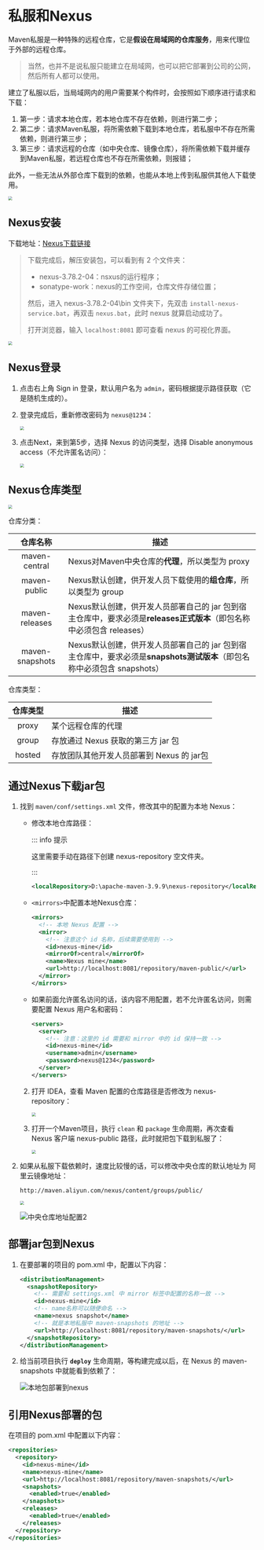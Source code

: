 # 私服和Nexus

Maven私服是一种特殊的远程仓库，它是**假设在局域网的仓库服务**，用来代理位于外部的远程仓库。

>当然，也并不是说私服只能建立在局域网，也可以把它部署到公司的公网，然后所有人都可以使用。

建立了私服以后，当局域网内的用户需要某个构件时，会按照如下顺序进行请求和下载：

1. 第一步：请求本地仓库，若本地仓库不存在依赖，则进行第二步；
2. 第二步：请求Maven私服，将所需依赖下载到本地仓库，若私服中不存在所需依赖，则进行第三步；
3. 第三步：请求远程的仓库（如中央仓库、镜像仓库），将所需依赖下载并缓存到Maven私服，若远程仓库也不存在所需依赖，则报错；

此外，一些无法从外部仓库下载到的依赖，也能从本地上传到私服供其他人下载使用。

<img src=".\assets\私服.png" style="zoom:50%;display:flex;margin:auto;" />



## Nexus安装

下载地址：[Nexus下载链接](https://help.sonatype.com/en/download.html)

>下载完成后，解压安装包，可以看到有 2 个文件夹：
>
>- nexus-3.78.2-04：nsxus的运行程序；
>- sonatype-work：nexus的工作空间，仓库文件存储位置；
>
>然后，进入 nexus-3.78.2-04\bin 文件夹下，先双击 `install-nexus-service.bat`，再双击 `nexus.bat`，此时 nexus 就算启动成功了。
>
>打开浏览器，输入 `localhost:8081` 即可查看 nexus 的可视化界面。

<img src="./assets/nexus-web.png" style="zoom:50%;" />

## Nexus登录

1. 点击右上角 Sign in 登录，默认用户名为 `admin`，密码根据提示路径获取（它是随机生成的）。

2. 登录完成后，重新修改密码为 `nexus@1234`：

   <img src=".\assets\nexus-password.png" style="zoom:50%;" />

3. 点击Next，来到第5步，选择 Nexus 的访问类型，选择 Disable anonymous access（不允许匿名访问）：

   <img src=".\assets\nexus-anonymous.png" style="zoom:50%;" />



## Nexus仓库类型

<img src=".\assets\nexus-repository.png" style="zoom:50%;" />

仓库分类：

|    仓库名称     | 描述                                                         |
| :-------------: | ------------------------------------------------------------ |
|  maven-central  | Nexus对Maven中央仓库的**代理**，所以类型为 proxy             |
|  maven-public   | Nexus默认创建，供开发人员下载使用的**组仓库**，所以类型为 group |
| maven-releases  | Nexus默认创建，供开发人员部署自己的 jar 包到宿主仓库中，要求必须是**releases正式版本**（即包名称中必须包含 releases） |
| maven-snapshots | Nexus默认创建，供开发人员部署自己的 jar 包到宿主仓库中，要求必须是**snapshots测试版本**（即包名称中必须包含 snapshots） |

仓库类型：

| 仓库类型 | 描述                                      |
| :------: | ----------------------------------------- |
|  proxy   | 某个远程仓库的代理                        |
|  group   | 存放通过 Nexus 获取的第三方 jar 包        |
|  hosted  | 存放团队其他开发人员部署到 Nexus 的 jar包 |



## 通过Nexus下载jar包

1. 找到 `maven/conf/settings.xml` 文件，修改其中的配置为本地 Nexus：

   - 修改本地仓库路径：

     ::: info 提示

     这里需要手动在路径下创建 nexus-repository 空文件夹。

     :::

     ```xml
     <localRepository>D:\apache-maven-3.9.9\nexus-repository</localRepository>
     ```

   - `<mirrors>`中配置本地Nexus仓库：

     ```xml {5}
     <mirrors>
       <!-- 本地 Nexus 配置 -->
       <mirror>
         <!-- 注意这个 id 名称，后续需要使用到 -->
         <id>nexus-mine</id>
         <mirrorOf>central</mirrorOf>
         <name>Nexus mine</name>
         <url>http://localhost:8081/repository/maven-public/</url>
       </mirror>
     </mirrors>
     ```

   - 如果前面允许匿名访问的话，该内容不用配置，若不允许匿名访问，则需要配置 Nexus 用户名和密码：

     ```xml {4}
     <servers>
       <server>
         <!-- 注意：这里的 id 需要和 mirror 中的 id 保持一致 -->
         <id>nexus-mine</id>
         <username>admin</username>
         <password>nexus@1234</password>
       </server>
     </servers> 
     ```

   2. 打开 IDEA，查看 Maven 配置的仓库路径是否修改为 nexus-repository：

      <img src=".\assets\idea-maven.png" style="zoom:50%;" />

   3. 打开一个Maven项目，执行 `clean` 和 `package` 生命周期，再次查看 Nexus 客户端 nexus-public 路径，此时就把包下载到私服了：

      <img src=".\assets\maven-public.png" style="zoom:50%;" />

4. 如果从私服下载依赖时，速度比较慢的话，可以修改中央仓库的默认地址为 阿里云镜像地址：

   ```
   http://maven.aliyun.com/nexus/content/groups/public/
   ```

   <img src=".\assets\中央仓库地址配置1.png" style="zoom:50%;" />

   ![中央仓库地址配置2](.\assets\中央仓库地址配置2.png)



## 部署jar包到Nexus

1. 在要部署的项目的 pom.xml 中，配置以下内容：

   ```xml
   <distributionManagement>
     <snapshotRepository>
       <!-- 需要和 settings.xml 中 mirror 标签中配置的名称一致 -->
       <id>nexus-mine</id>
       <!-- name名称可以随便命名 -->
       <name>nexus snapshot</name>
       <!-- 就是本地私服中 maven-snapshots 的地址 -->
       <url>http://localhost:8081/repository/maven-snapshots/</url>
     </snapshotRepository>
   </distributionManagement>
   ```

2. 给当前项目执行 **`deploy`** 生命周期，等构建完成以后，在 Nexus 的 maven-snapshots 中就能看到依赖了：

   ![本地包部署到nexus](.\assets\本地包部署到nexus.png)



## 引用Nexus部署的包

在项目的 pom.xml 中配置以下内容：

```xml
<repositories>
  <repository>
    <id>nexus-mine</id>
    <name>nexus-mine</name>
    <url>http://localhost:8081/repository/maven-snapshots/</url>
    <snapshots>
      <enabled>true</enabled>
    </snapshots>
    <releases>
      <enabled>true</enabled>
    </releases>
  </repository>
</repositories>
```